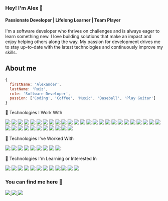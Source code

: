 ### Hey! I'm Alex 👋

#### Passionate Developer | Lifelong Learner | Team Player

I'm a software developer who thrives on challenges and is always eager to learn something new. I love building solutions that make an impact and enjoy helping others along the way. My passion for development drives me to stay up-to-date with the latest technologies and continuously improve my skills.

## About me

```js
{
  firstName: 'Alexander',
  lastName: 'Ruiz',
  role: 'Software Developer',
  passion: ['Coding', 'Coffee', 'Music', 'Baseball', 'Play Guitar']
}
```

🚀 Technologies I Work With

<p>
  <img src="https://img.shields.io/badge/JavaScript-F7DF1E?style=for-the-badge&logo=javascript&logoColor=black">
  <img src="https://img.shields.io/badge/TypeScript-007ACC?style=for-the-badge&logo=typescript&logoColor=white">
  <img src="https://img.shields.io/badge/React-20232A?style=for-the-badge&logo=react&logoColor=61DAFB">
  <img src="https://img.shields.io/badge/Node.js-339933?style=for-the-badge&logo=nodedotjs&logoColor=white">
  <img src="https://img.shields.io/badge/Express.js-000000?style=for-the-badge&logo=express&logoColor=white">
  <img src="https://img.shields.io/badge/MSSQL-2f2f2f?style=for-the-badge&logo=mssql&logoColor=white">
  <img src="https://img.shields.io/badge/Swagger-85EA2D?style=for-the-badge&logo=swagger&logoColor=black">
  <img src="https://img.shields.io/badge/Knex-3F3F3F?style=for-the-badge&logo=knex&logoColor=white">
  <img src="https://img.shields.io/badge/Objection-990000?style=for-the-badge&logo=javascript&logoColor=white">
  <img src="https://img.shields.io/badge/Fastify-white?style=for-the-badge&logo=fastify&logoColor=black">
  <img src="https://img.shields.io/badge/MySQL-00758f?style=for-the-badge&logo=mysql&logoColor=white">
  <img src="https://img.shields.io/badge/React_Native-20232A?style=for-the-badge&logo=react&logoColor=61DAFB">
  <img src="https://img.shields.io/badge/Reanimated-61DAFB?style=for-the-badge&logo=react&logoColor=black">
  <img src="https://img.shields.io/badge/Expo-000020?style=for-the-badge&logo=expo&logoColor=white">
  <img src="https://img.shields.io/badge/Next.js-000000?style=for-the-badge&logo=nextdotjs&logoColor=white">
  <img src="https://img.shields.io/badge/Prisma-2D3748?style=for-the-badge&logo=prisma&logoColor=white">
  <img src="https://img.shields.io/badge/Git-F05032?style=for-the-badge&logo=git&logoColor=white">
  <img src="https://img.shields.io/badge/Linux-FCC624?style=for-the-badge&logo=linux&logoColor=black">
  <img src="https://img.shields.io/badge/MUI-%230081CB.svg?style=for-the-badge&logo=mui&logoColor=white">
  <img src="https://img.shields.io/badge/Chakra_UI-319795?style=for-the-badge&logo=chakraui&logoColor=white">
  <img src="https://img.shields.io/badge/Tanstack_Query-FF4154?style=for-the-badge&logo=reactquery&logoColor=white">
  <img src="https://img.shields.io/badge/Vite-646CFF?style=for-the-badge&logo=vite&logoColor=white">
  <img src="https://img.shields.io/badge/Jest-C21325?style=for-the-badge&logo=jest&logoColor=white">
  <img src="https://img.shields.io/badge/Vitest-6E9F18?style=for-the-badge&logo=vitest&logoColor=white">
  <img src="https://img.shields.io/badge/Testing_Library-E33332?style=for-the-badge&logo=testing-library&logoColor=white">
  <img src="https://img.shields.io/badge/Docker-2496ED?style=for-the-badge&logo=docker&logoColor=white">
  <img src="https://img.shields.io/badge/GitLab-E24329?style=for-the-badge&logo=gitlab&logoColor=white">
  <img src="https://img.shields.io/badge/GitHub-181717?style=for-the-badge&logo=github&logoColor=white">
  <img src="https://img.shields.io/badge/-React%20Query-FF4154?style=for-the-badge&logo=react%20query&logoColor=white">
  <img src="https://img.shields.io/badge/React_Router-CA4245?style=for-the-badge&logo=react-router&logoColor=white">
  <img src="https://img.shields.io/badge/NPM-%23CB3837.svg?style=for-the-badge&logo=npm&logoColor=white">
  <img src="https://img.shields.io/badge/pnpm-%234a4a4a.svg?style=for-the-badge&logo=pnpm&logoColor=f69220">
  <img src="https://img.shields.io/badge/Manjaro-35BF5C?style=for-the-badge&logo=Manjaro&logoColor=white">
  <img src="https://img.shields.io/badge/Fedora-294172?style=for-the-badge&logo=fedora&logoColor=white">
  <img src="https://img.shields.io/badge/AWS-%23FF9900.svg?style=for-the-badge&logo=amazon-aws&logoColor=white">
  <img src="https://img.shields.io/badge/vercel-%23000000.svg?style=for-the-badge&logo=vercel&logoColor=white">
</p>

💼 Technologies I've Worked With

<p>
  <img src="https://img.shields.io/badge/Python-14354C?style=for-the-badge&logo=python&logoColor=white">
  <img src="https://img.shields.io/badge/flask-%23000.svg?style=for-the-badge&logo=flask&logoColor=white">
  <img src="https://img.shields.io/badge/vuejs-%2335495e.svg?style=for-the-badge&logo=vuedotjs&logoColor=%234FC08D">
  <img src="https://img.shields.io/badge/Tailwind_CSS-38B2AC?style=for-the-badge&logo=tailwind-css&logoColor=white">
  <img src="https://img.shields.io/badge/MongoDB-white?style=for-the-badge&logo=mongodb&logoColor=4EA94B">
  <img src="https://img.shields.io/badge/Socket.io-black?style=for-the-badge&logo=socket.io&badgeColor=010101">
  <img src="https://img.shields.io/badge/redux-%23593d88.svg?style=for-the-badge&logo=redux&logoColor=white">
  <img src="https://img.shields.io/badge/webpack-%238DD6F9.svg?style=for-the-badge&logo=webpack&logoColor=black">
  <img src="https://img.shields.io/badge/chakra-%234ED1C5.svg?style=for-the-badge&logo=chakraui&logoColor=white">

</p>

🎯 Technologies I'm Learning or Interested In

<p>
  <img src="https://img.shields.io/badge/java-%23ED8B00.svg?style=for-the-badge&logo=openjdk&logoColor=white">
  <img src="https://img.shields.io/badge/Nest-ed2945?style=for-the-badge&logo=nestjs&logoColor=white">
  <img src="https://img.shields.io/badge/Astro-FF5D01?style=for-the-badge&logo=astro&logoColor=white">
  <img src="https://img.shields.io/badge/dart-%230175C2.svg?style=for-the-badge&logo=dart&logoColor=white">
  <img src="https://img.shields.io/badge/Flutter-60caf6?style=for-the-badge&logo=flutter&logoColor=white">
  <img src="https://img.shields.io/badge/FastAPI-009485?style=for-the-badge&logo=fastapi&logoColor=white">
  <img src="https://img.shields.io/badge/trpc-2596BE?style=for-the-badge&logo=trpc&logoColor=white">
  <img src="https://img.shields.io/badge/Hono-00ADD8?style=for-the-badge&logo=hono&logoColor=white">
  <img src="https://img.shields.io/badge/Drizzle-9FEFDF?style=for-the-badge&logo=drizzle&logoColor=black">
  <img src="https://img.shields.io/badge/bash_script-%23121011.svg?style=for-the-badge&logo=gnu-bash&logoColor=white">
  <img src="https://img.shields.io/badge/figma-%23F24E1E.svg?style=for-the-badge&logo=figma&logoColor=white">
  <img src="https://img.shields.io/badge/go-%2300ADD8.svg?style=for-the-badge&logo=go&logoColor=white">

</p>

### You can find me here 🔎

<p>
  <a href="https://www.linkedin.com/in/ralexs0096/">
    <img src="https://img.shields.io/badge/LinkedIn-0077B5?style=for-the-badge&logo=linkedin&logoColor=white">
  </a>
  <a href="https://twitter.com/ralexs0096">
    <img src="https://img.shields.io/badge/Twitter-1DA1F2?style=for-the-badge&logo=twitter&logoColor=white">
  </a>
  <a href="https://hashnode.com/@ralexs0096">
    <img src="https://img.shields.io/badge/Hashnode-2962FF?style=for-the-badge&logo=hashnode&logoColor=white">
  </a>
</p>
